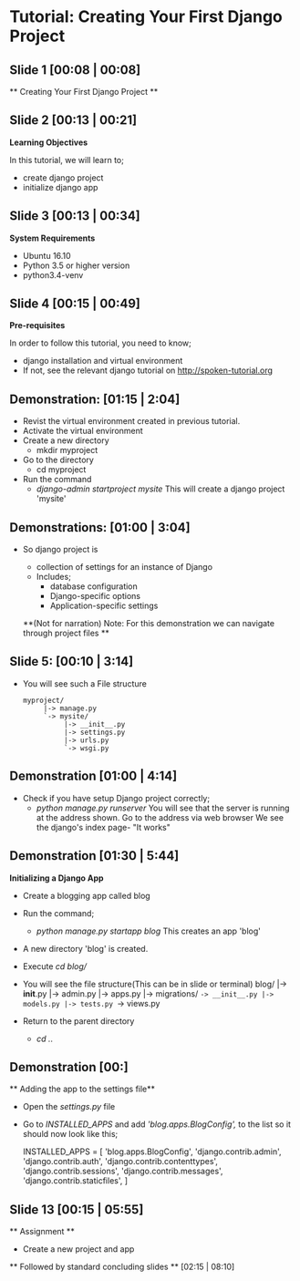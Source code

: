 Tutorial: Creating Your First Django Project
=====================================

Slide 1 [00:08 | 00:08]
-------------
** Creating Your First Django Project **

Slide 2 [00:13 | 00:21]
--------------

**Learning Objectives**

In this tutorial, we will learn to;
  - create django project
  - initialize django app

Slide 3 [00:13 | 00:34]
---------------

**System Requirements**
  - Ubuntu 16.10
  - Python 3.5 or higher version
  - python3.4-venv
  
Slide 4 [00:15 | 00:49]
---------------

**Pre-requisites**

In order to follow this tutorial, you need to know;
  - django installation and virtual environment
  - If not, see the relevant django tutorial on http://spoken-tutorial.org
	
Demonstration: [01:15 | 2:04]
------------
- Revist the virtual environment created in previous tutorial.
 - Activate the virtual environment
  - Create a new directory
    - mkdir myproject
  - Go to the directory
    - cd myproject
  - Run the command
    - *django-admin startproject mysite*
    This will create a django project 'mysite'
    
Demonstrations: [01:00 | 3:04]
-------------
  - So django project is
    - collection of settings for an instance of Django
    - Includes;
      - database configuration
      - Django-specific options
      - Application-specific settings
      
    **(Not for narration) Note:  For this demonstration we can navigate through project files **
  
Slide 5: [00:10 | 3:14]
-------------
  - You will see such a File structure
 
        myproject/
             |-> manage.py
             `-> mysite/
                  |-> __init__.py
                  |-> settings.py
                  |-> urls.py
                  `-> wsgi.py
                  
Demonstration [01:00 | 4:14]
---------------
  - Check if you have setup Django project correctly;
    - *python manage.py runserver*
    You will see that the server is running at the address shown.
    Go to the address via web browser
    We see the django's index page- "It works"

Demonstration [01:30 | 5:44]
--------------
**Initializing a Django App**
  - Create a blogging app called blog
  - Run the command;
    - *python manage.py startapp blog*
    This creates an app 'blog'
  - A new directory 'blog' is created.
  - Execute *cd blog/*
  
  - You will see the file structure(This can be in slide or terminal)
        blog/
           |-> __init__.py
           |-> admin.py
           |-> apps.py
           |-> migrations/
                `-> __init__.py
           |-> models.py
           |-> tests.py
           `-> views.py
  - Return to the parent directory
    - *cd ..*

Demonstration [00:]
------------
** Adding the app to the settings file**
  - Open the *settings.py* file
  - Go to *INSTALLED_APPS* and add *'blog.apps.BlogConfig',* to the list so it should now look like this;

    INSTALLED_APPS = [
        'blog.apps.BlogConfig',
        'django.contrib.admin',
        'django.contrib.auth',
        'django.contrib.contenttypes',
        'django.contrib.sessions',
        'django.contrib.messages',
        'django.contrib.staticfiles',
    ]

Slide 13 [00:15 | 05:55]
---------------   
** Assignment ** 
 - Create a new project and app

 ** Followed by standard concluding slides ** [02:15 | 08:10] 

